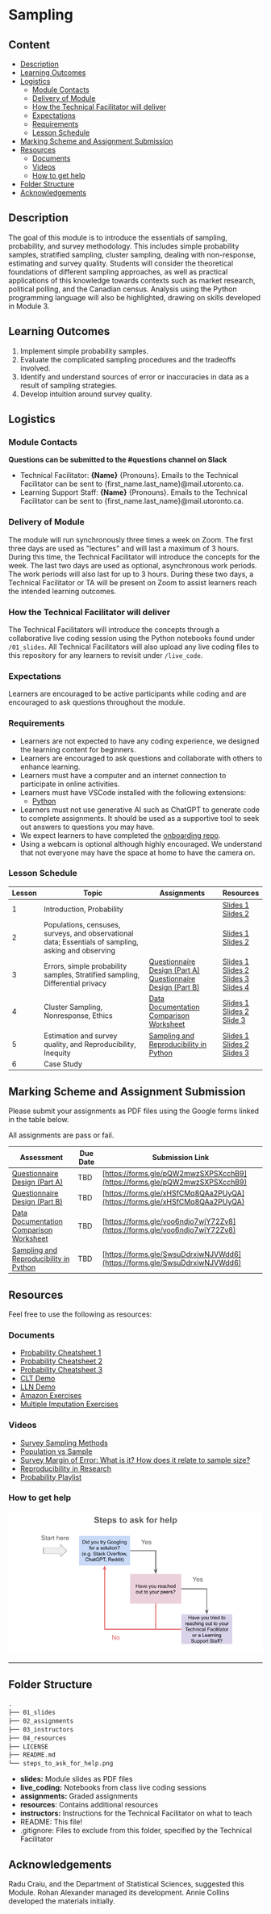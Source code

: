 # Sampling

## Content

- [Description](#description)
- [Learning Outcomes](#learning-outcomes)
- [Logistics](#logistics)
   * [Module Contacts](#module-contacts)
   * [Delivery of Module](#delivery-of-module)
   * [How the Technical Facilitator will deliver](#how-the-technical-facilitator-will-deliver)
   * [Expectations](#expectations)
   * [Requirements](#requirements)
   * [Lesson Schedule](#lesson-schedule)
- [Marking Scheme and Assignment Submission](#marking-scheme-and-assignment-submission)
- [Resources](#resources)
   * [Documents](#documents)
   * [Videos](#videos)
   * [How to get help](#how-to-get-help)
- [Folder Structure](#folder-structure)
- [Acknowledgements](#acknowledgements)

## Description

The goal of this module is to introduce the essentials of sampling, probability, and survey methodology. This includes simple probability samples, stratified sampling, cluster sampling, dealing with non-response, estimating and survey quality. Students will consider the theoretical foundations of different sampling approaches, as well as practical applications of this knowledge towards contexts such as market research, political polling, and the Canadian census. Analysis using the Python programming language will also be highlighted, drawing on skills developed in Module 3.

## Learning Outcomes
1. Implement simple probability samples.
2. Evaluate the complicated sampling procedures and the tradeoffs involved.
3. Identify and understand sources of error or inaccuracies in data as a result of sampling strategies.
4. Develop intuition around survey quality.

## Logistics

### Module Contacts
**Questions can be submitted to the #questions channel on Slack**

* Technical Facilitator: **{Name}** {Pronouns}. Emails to the Technical Facilitator can be sent to {first_name.last_name}@mail.utoronto.ca.
* Learning Support Staff: **{Name}** {Pronouns}. Emails to the Technical Facilitator can be sent to {first_name.last_name}@mail.utoronto.ca.
  
### Delivery of Module
The module will run synchronously three times a week on Zoom. The first three days are used as "lectures" and will last a maximum of 3 hours. During this time, the Technical Facilitator will introduce the concepts for the week. The last two days are used as optional, asynchronous work periods. The work periods will also last for up to 3 hours. During these two days, a Technical Facilitator or TA will be present on Zoom to assist learners reach the intended learning outcomes.

### How the Technical Facilitator will deliver
The Technical Facilitators will introduce the concepts through a collaborative live coding session using the Python notebooks found under `/01_slides`. All Technical Facilitators will also upload any live coding files to this repository for any learners to revisit under `/live_code`.
 
### Expectations
Learners are encouraged to be active participants while coding and are encouraged to ask questions throughout the module.
 
### Requirements
* Learners are not expected to have any coding experience, we designed the learning content for beginners.
* Learners are encouraged to ask questions and collaborate with others to enhance learning.
* Learners must have a computer and an internet connection to participate in online activities.
* Learners must have VSCode installed with the following extensions: 
    * [Python](https://marketplace.visualstudio.com/items?itemName=ms-python.python)
* Learners must not use generative AI such as ChatGPT to generate code to complete assignments. It should be used as a supportive tool to seek out answers to questions you may have.
* We expect learners to have completed the [onboarding repo](https://github.com/UofT-DSI/Onboarding/tree/tech-onboarding-docs).
* Using a webcam is optional although highly encouraged. We understand that not everyone may have the space at home to have the camera on.

### Lesson Schedule
| Lesson | Topic                                                                                        | Assignments      | Resources  |
|--------|----------------------------------------------------------------------------------------------|------------------|------------|
| 1      | Introduction, Probability                                                                    |                  | [Slides 1](./01_slides/00_introduction_slides.pdf) <br> [Slides 2](./01_slides/01_probability_slides.pdf) |
| 2      | Populations, censuses, surveys, and observational data; Essentials of sampling, asking and observing  |  | [Slides 1](/01_slides/02_populations_censuses_surveys_and_observational_data_slides.pdf) <br> [Slides 2](./01_slides/03_essentials_of_sampling_asking_and_observing_slides.pdf)|
| 3      | Errors, simple probability samples, Stratified sampling, Differential privacy         | [Questionnaire Design (Part A)](./02_assignments/questionnaire_design_part_a.md) <br> [Questionnaire Design (Part B)](./02_assignments/questionnaire_design_part_b.md) | [Slides 1](./01_slides/04_errors_slides.pdf) <br> [Slides 2](./01_slides/05_simple_probability_samples_slides.pdf) <br> [Slides 3](./01_slides/06_stratified_sampling_slides.pdf) <br> [Slides 4](./01_slides/07_differential_privacy_slides.pdf) |
| 4      | Cluster Sampling, Nonresponse, Ethics | [Data Documentation Comparison Worksheet](./02_assignments/data_documentation_comparison_worksheet.md) | [Slides 1](./01_slides/08_cluster_sampling_slides.pdf) <br> [Slides 2](./01_slides/09_nonresponse_slides.pdf) <br> [Slide 3](./01_slides/10_ethics_slides.pdf) |
| 5      |  Estimation and survey quality, and Reproducibility, Inequity| [Sampling and Reproducibility in Python](./02_assignments/sampling_and_reproducibility.md) | [Slides 1](./01_slides/11_estimation_and_survey_quality_slides.pdf) <br> [Slides 2](./01_slides/12_reproducibility_slides.pdf) <br> [Slides 3](./01_slides/13_inequity_slides.pdf)|  
| 6      | Case Study  | | | 

## Marking Scheme and Assignment Submission
Please submit your assignments as PDF files using the Google forms linked in the table below.

All assignments are pass or fail.

| Assessment       |  Due Date | Submission Link |
|------------------|-----------|-----------------|
| [Questionnaire Design (Part A)](https://github.com/UofT-DSI/sampling/blob/main/assessment/ASSIGNMENT%20-%20Questionnaire%20Design%20(Part%20A).md) |   TBD      | [https://forms.gle/pQW2mwzSXPSXcchB9](https://forms.gle/pQW2mwzSXPSXcchB9) |
| [Questionnaire Design (Part B)](https://github.com/UofT-DSI/sampling/blob/main/assessment/ASSIGNMENT%20-%20Questionnaire%20Design%20(Part%20B).md) |TBD | [https://forms.gle/xHSfCMq8QAa2PUyQA](https://forms.gle/xHSfCMq8QAa2PUyQA) |
| [Data Documentation Comparison Worksheet](https://github.com/UofT-DSI/sampling/blob/main/assessment/ASSIGNMENT%20-%20Data%20Documentation%20Comparison%20Worksheet.md) |  TBD  | [https://forms.gle/voo6ndjo7wjY72Zv8](https://forms.gle/voo6ndjo7wjY72Zv8)|
| [Sampling and Reproducibility in Python](https://github.com/UofT-DSI/sampling/blob/main/assessment/ASSIGNMENT%20-%20Sampling%20and%20Reproducibility.md) |  TBD       | [https://forms.gle/SwsuDdrxiwNJVWdd6](https://forms.gle/SwsuDdrxiwNJVWdd6)|

## Resources
Feel free to use the following as resources:

### Documents
- [Probability Cheatsheet 1](./04_resources/probability_cheatsheet_1.pdf)
- [Probability Cheatsheet 2](./04_resources/probability_cheatsheet_2.pdf)
- [Probability Cheatsheet 3](./04_resources/probability_cheatsheet_3.png)
- [CLT Demo](./04_resources/5.1_probability_clt_demo.py)
- [LLN Demo](./04_resources/5.1_probability_lln_demo.py)
- [Amazon Exercises](./04_resources/amazon_exercises.pdf)
- [Multiple Imputation Exercises](./04_resources/sampling_multiple_imputation_exerises.py)

### Videos
- [Survey Sampling Methods](https://www.youtube.com/watch?v=tuJnu8RAUuU)
- [Population vs Sample](https://www.youtube.com/watch?v=r-rFO_2NsgI)
- [Survey Margin of Error: What is it? How does it relate to sample size?](https://www.youtube.com/watch?v=nilZF1KmCg4)
- [Reproducibility in Research](https://www.youtube.com/watch?v=EvoVb_QLRK8)
- [Probability Playlist](https://www.youtube.com/playlist?list=PLC58778F28211FA19)



### How to get help
![image](/steps_to_ask_for_help.png)

<hr>

## Folder Structure

```markdown
.
├── 01_slides
├── 02_assignments
├── 03_instructors
├── 04_resources
├── LICENSE
├── README.md
└── steps_to_ask_for_help.png
```

* **slides:** Module slides as PDF files
* **live_coding:** Notebooks from class live coding sessions
* **assignments:** Graded assignments
* **resources**: Contains additional resources
* **instructors:** Instructions for the Technical Facilitator on what to teach
* README: This file!
* .gitignore: Files to exclude from this folder, specified by the Technical Facilitator

## Acknowledgements

Radu Craiu, and the Department of Statistical Sciences, suggested this Module. Rohan Alexander managed its development. Annie Collins developed the materials initially.



